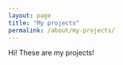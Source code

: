 ```yaml
---
layout: page
title: "My projects"
permalink: /about/my-projects/
---
```


Hi! These are my projects!